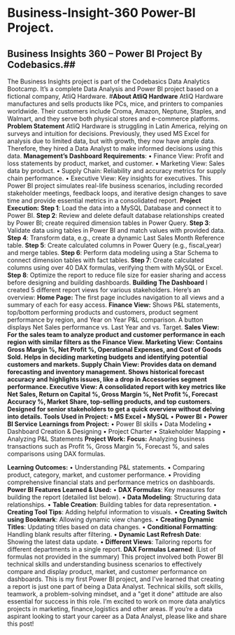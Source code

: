 # Business-Insight-360 Power-BI Project.
## Business Insights 360 – Power BI Project By Codebasics.##
The Business Insights project is part of the Codebasics Data Analytics Bootcamp. It’s a complete Data Analysis and Power BI project based on a fictional company, AtliQ Hardware.
#**About AtliQ Hardware**
AtliQ Hardware manufactures and sells products like PCs, mice, and printers to companies worldwide. Their customers include Croma, Amazon, Neptune, Staples, and Walmart, and they serve both physical stores and e-commerce platforms.
**Problem Statement**
AtliQ Hardware is struggling in Latin America, relying on surveys and intuition for decisions. Previously, they used MS Excel for analysis due to limited data, but with growth, they now have ample data. Therefore, they hired a Data Analyst to make informed decisions using this data.
**Management’s Dashboard Requirements**:
•	Finance View: Profit and loss statements by product, market, and customer.
•	Marketing View: Sales data by product.
•	Supply Chain: Reliability and accuracy metrics for supply chain performance.
•	Executive View: Key insights for executives.
This Power BI project simulates real-life business scenarios, including recorded stakeholder meetings, feedback loops, and iterative design changes to save time and provide essential metrics in a consolidated report.
**Project Execution:**
**Step 1**: Load the data into a MySQL Database and connect it to Power BI.
**Step 2**: Review and delete default database relationships created by Power BI; create required dimension tables in Power Query.
**Step 3**: Validate data using tables in Power BI and match values with provided data.
**Step 4**: Transform data, e.g., create a dynamic Last Sales Month Reference table.
**Step 5**: Create calculated columns in Power Query (e.g., fiscal_year) and merge tables.
**Step 6**: Perform data modeling using a Star Schema to connect dimension tables with fact tables.
**Step 7**: Create calculated columns using over 40 DAX formulas, verifying them with MySQL or Excel.
**Step 8**: Optimize the report to reduce file size for easier sharing and access before designing and building dashboards.
**Building The Dashboard**
I created 5 different report views for various stakeholders. Here’s an overview:
**Home Page:** The first page includes navigation to all views and a summary of each for easy access.
**Finance View:** Shows P&L statements, top/bottom performing products and customers, product segment performance by region, and Year on Year P&L comparison. A button displays Net Sales performance vs. Last Year and vs. Target.
**Sales View: **For the sales team to analyze product and customer performance in each region with similar filters as the Finance View.
**Marketing View:** Contains Gross Margin %, Net Profit %, Operational Expenses, and Cost of Goods Sold. Helps in deciding marketing budgets and identifying potential customers and markets.
**Supply Chain View:** Provides data on demand forecasting and inventory management. Shows historical forecast accuracy and highlights issues, like a drop in Accessories segment performance.
**Executive View:** A consolidated report with key metrics like Net Sales, Return on Capital %, Gross Margin %, Net Profit %, Forecast Accuracy %, Market Share, top-selling products, and top customers. Designed for senior stakeholders to get a quick overview without delving into details.
**Tools Used in Project:**
•	**MS Excel**
•**	MySQL**
•	**Power BI**
•	**Power BI Service**
**Learnings from Project:**
•	Power BI skills
•	Data Modeling
•	Dashboard Creation & Designing
•	Project Charter
•	Stakeholder Mapping
•	Analyzing P&L Statements
**Project Work:**
**Focus:** Analyzing business transactions such as Profit %, Gross Margin %, Forecast %, and sales comparisons using DAX formulas.

**Learning Outcomes:**
•	Understanding P&L statements.
•	Comparing product, category, market, and customer performance.
•	Providing comprehensive financial stats and performance metrics on dashboards.
**Power BI Features Learned & Used:**
•	**DAX Formulas**: Key measures for building the report (detailed list below).
•	**Data Modeling**: Structuring data relationships.
•	**Table Creation**: Building tables for data representation.
•	**Creating Tool Tips**: Adding helpful information to visuals.
•	**Creating Switch using Bookmark**: Allowing dynamic view changes.
•	**Creating Dynamic Titles**: Updating titles based on data changes.
•	**Conditional Formatting**: Handling blank results after filtering.
•	**Dynamic Last Refresh Date**: Showing the latest data update.
•	**Different Views**: Tailoring reports for different departments in a single report.
**DAX Formulas Learned**: (List of formulas not provided in the summary)
This project involved both Power BI technical skills and understanding business scenarios to effectively compare and display product, market, and customer performance on dashboards.
This is my first Power BI project, and I've learned that creating a report is just one part of being a Data Analyst. Technical skills, soft skills, teamwork, a problem-solving mindset, and a "get it done" attitude are also essential for success in this role.
I’m excited to work on more data analytics projects in marketing, finance,logistics and other areas. If you’re a data aspirant looking to start your career as a Data Analyst, please like and share this post!




